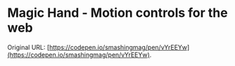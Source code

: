 # Magic Hand - Motion controls for the web

Original URL: [https://codepen.io/smashingmag/pen/vYrEEYw](https://codepen.io/smashingmag/pen/vYrEEYw).
